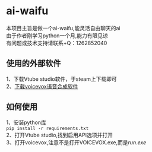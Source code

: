 # ai-waifu
本项目主旨是做一个ai-waifu,能灵活自由聊天的ai  
由于作者刚学习python一个月,能力有限见谅  
有问题或技术支持请联系+Q：1262852040  
## 使用的外部软件
1、下载Vtube studio软件，于steam上下载即可  
2、[下载voicevox语音合成软件](https://voicevox.hiroshiba.jp/)  
## 如何使用
1、安装python库  
`pip install -r requirements.txt`  
2、打开Vtube studio,找到启用API选项并打开  
3、打开voicevox,注意不是打开VOICEVOX.exe,而是*run.exe*
